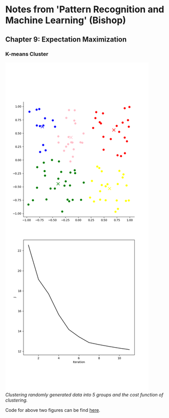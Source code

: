 # Notes from 'Pattern Recognition and Machine Learning' (Bishop)
## Chapter 9: Expectation Maximization
### K-means Cluster

![KMeansCluster](/BishopBook/Figures/KMeans.png)  
*Clustering randomly generated data into 5 groups and the cost function of clustering.*


Code for above two figures can be find [here](/BishopBook/Scripts/KMeansCluster.py).